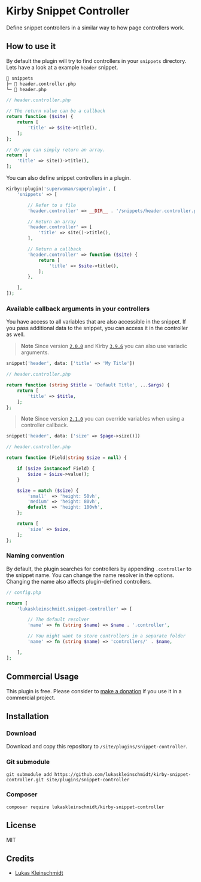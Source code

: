 # Kirby Snippet Controller
Define snippet controllers in a similar way to how page controllers work.

## How to use it
By default the plugin will try to find controllers in your `snippets` directory.
Lets have a look at a example `header` snippet.

```bash
📁 snippets
├─ 📄 header.controller.php
└─ 📄 header.php
```

```php
// header.controller.php

// The return value can be a callback
return function ($site) {
    return [
        'title' => $site->title(),
    ];
};

// Or you can simply return an array.
return [
    'title' => site()->title(),
];

```

You can also define snippet controllers in a plugin.
```php
Kirby::plugin('superwoman/superplugin', [
    'snippets' => [

        // Refer to a file
        'header.controller' => __DIR__ . '/snippets/header.controller.php',

        // Return an array
        'header.controller' => [
            'title' => site()->title(),
        ],

        // Return a callback
        'header.controller' => function ($site) {
            return [
                'title' => $site->title(),
            ];
        },

    ],
]);
```

### Available callback arguments in your controllers
You have access to all variables that are also accessible in the snippet.
If you pass additional data to the snippet, you can access it in the controller as well.

> **Note**
> Since version [`2.0.0`](https://github.com/lukaskleinschmidt/kirby-snippet-controller/releases/tag/2.0.0) and Kirby [`3.9.6`](https://github.com/getkirby/kirby/releases/tag/3.9.6) you can also use variadic arguments.

```php
snippet('header', data: ['title' => 'My Title'])

// header.controller.php

return function (string $title = 'Default Title', ...$args) {
    return [
        'title' => $title,
    ];
};
```

> **Note**
> Since version [`2.1.0`](https://github.com/lukaskleinschmidt/kirby-snippet-controller/releases/tag/2.1.0) you can override variables when using a controller callback.

```php
snippet('header', data: ['size' => $page->size()])

// header.controller.php

return function (Field|string $size = null) {

    if ($size instanceof Field) {
        $size = $size->value();
    }

    $size = match ($size) {
        'small'  => 'height: 50vh',
        'medium' => 'height: 80vh',
        default  => 'height: 100vh',
    };

    return [
        'size' => $size,
    ];
};
```

### Naming convention
By default, the plugin searches for controllers by appending `.controller` to the snippet name.
You can change the name resolver in the options. Changing the name also affects plugin-defined controllers.
```php
// config.php

return [
    'lukaskleinschmidt.snippet-controller' => [

        // The default resolver
        'name' => fn (string $name) => $name . '.controller',

        // You might want to store controllers in a separate folder
        'name' => fn (string $name) => 'controllers/' . $name,

    ],
];

```

## Commercial Usage
This plugin is free. Please consider to [make a donation](https://www.paypal.me/lukaskleinschmidt/5EUR) if you use it in a commercial project.

## Installation

### Download
Download and copy this repository to `/site/plugins/snippet-controller`.

### Git submodule
```
git submodule add https://github.com/lukaskleinschmidt/kirby-snippet-controller.git site/plugins/snippet-controller
```

### Composer
```
composer require lukaskleinschmidt/kirby-snippet-controller
```

## License
MIT

## Credits
- [Lukas Kleinschmidt](https://github.com/lukaskleinschmidt)
